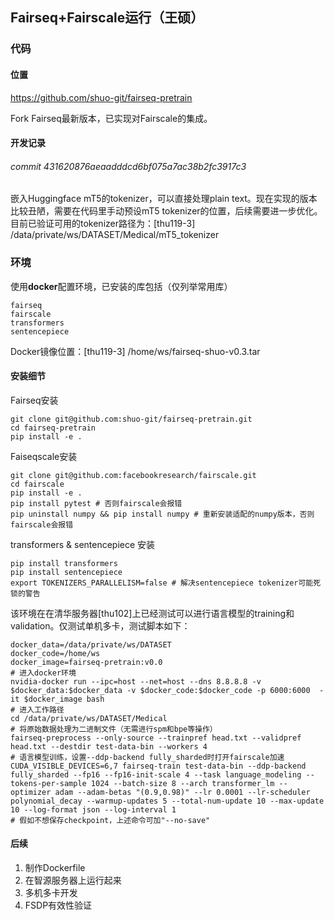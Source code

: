 ## Fairseq+Fairscale运行（王硕）

### 代码

#### 位置

https://github.com/shuo-git/fairseq-pretrain

Fork Fairseq最新版本，已实现对Fairscale的集成。

#### 开发记录

###### commit 431620876aeaadddcd6bf075a7ac38b2fc3917c3

嵌入Huggingface mT5的tokenizer，可以直接处理plain text。现在实现的版本比较丑陋，需要在代码里手动预设mT5 tokenizer的位置，后续需要进一步优化。目前已验证可用的tokenizer路径为：[thu119-3] /data/private/ws/DATASET/Medical/mT5_tokenizer

### 环境

使用**docker**配置环境，已安装的库包括（仅列举常用库）

```shell
fairseq
fairscale
transformers
sentencepiece
```

Docker镜像位置：[thu119-3] /home/ws/fairseq-shuo-v0.3.tar

#### 安装细节

Fairseq安装

```shell
git clone git@github.com:shuo-git/fairseq-pretrain.git
cd fairseq-pretrain
pip install -e .
```

Faiseqscale安装

```shell
git clone git@github.com:facebookresearch/fairscale.git
cd fairscale
pip install -e .
pip install pytest # 否则fairscale会报错
pip uninstall numpy && pip install numpy # 重新安装适配的numpy版本，否则fairscale会报错
```

transformers & sentencepiece 安装

```shell
pip install transformers
pip install sentencepiece
export TOKENIZERS_PARALLELISM=false # 解决sentencepiece tokenizer可能死锁的警告
```

该环境在在清华服务器[thu102]上已经测试可以进行语言模型的training和validation。仅测试单机多卡，测试脚本如下：

```shell
docker_data=/data/private/ws/DATASET
docker_code=/home/ws
docker_image=fairseq-pretrain:v0.0
# 进入docker环境
nvidia-docker run --ipc=host --net=host --dns 8.8.8.8 -v $docker_data:$docker_data -v $docker_code:$docker_code -p 6000:6000  -it $docker_image bash
# 进入工作路径
cd /data/private/ws/DATASET/Medical
# 将原始数据处理为二进制文件（无需进行spm和bpe等操作）
fairseq-preprocess --only-source --trainpref head.txt --validpref head.txt --destdir test-data-bin --workers 4
# 语言模型训练，设置--ddp-backend fully_sharded时打开fairscale加速
CUDA_VISIBLE_DEVICES=6,7 fairseq-train test-data-bin --ddp-backend fully_sharded --fp16 --fp16-init-scale 4 --task language_modeling --tokens-per-sample 1024 --batch-size 8 --arch transformer_lm --optimizer adam --adam-betas "(0.9,0.98)" --lr 0.0001 --lr-scheduler polynomial_decay --warmup-updates 5 --total-num-update 10 --max-update 10 --log-format json --log-interval 1
# 假如不想保存checkpoint，上述命令可加"--no-save"
```

#### 后续

1. 制作Dockerfile
2. 在智源服务器上运行起来
3. 多机多卡开发
4. FSDP有效性验证


